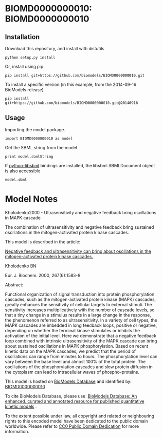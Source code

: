 # BIOMD0000000010: BIOMD0000000010

## Installation

Download this repository, and install with distutils

`python setup.py install`

Or, install using pip

`pip install git+https://github.com/biomodels/BIOMD0000000010.git`

To install a specific version (in this example, from the 2014-09-16 BioModels release)

`pip install git+https://github.com/biomodels/BIOMD0000000010.git@20140916`

## Usage

Importing the model package.

`import BIOMD0000000010 as model`

Get the SBML string from the model

`print model.sbmlString`

If [python-libsbml](https://pypi.python.org/pypi/python-libsbml) bindings are
installed, the libsbml.SBMLDocument object is also accessible

`model.sbml`


# Model Notes


Kholodenko2000 - Ultrasensitivity and negative feedback bring oscillations in
MAPK cascade

The combination of ultrasensitivity and negative feedback bring sustained
oscillations in the mitogen-activated protein kinase cascades.

This model is described in the article:

[Negative feedback and ultrasensitivity can bring about oscillations in the
mitogen-activated protein kinase
cascades.](http://identifiers.org/pubmed/10712587)

Kholodenko BN

Eur. J. Biochem. 2000; 267(6):1583-8

Abstract:

Functional organization of signal transduction into protein phosphorylation
cascades, such as the mitogen-activated protein kinase (MAPK) cascades,
greatly enhances the sensitivity of cellular targets to external stimuli. The
sensitivity increases multiplicatively with the number of cascade levels, so
that a tiny change in a stimulus results in a large change in the response,
the phenomenon referred to as ultrasensitivity. In a variety of cell types,
the MAPK cascades are imbedded in long feedback loops, positive or negative,
depending on whether the terminal kinase stimulates or inhibits the activation
of the initial level. Here we demonstrate that a negative feedback loop
combined with intrinsic ultrasensitivity of the MAPK cascade can bring about
sustained oscillations in MAPK phosphorylation. Based on recent kinetic data
on the MAPK cascades, we predict that the period of oscillations can range
from minutes to hours. The phosphorylation level can vary between the base
level and almost 100% of the total protein. The oscillations of the
phosphorylation cascades and slow protein diffusion in the cytoplasm can lead
to intracellular waves of phospho-proteins.

This model is hosted on [BioModels Database](http://www.ebi.ac.uk/biomodels/)
and identified by:
[BIOMD0000000010](http://identifiers.org/biomodels.db/BIOMD0000000010) .

To cite BioModels Database, please use: [BioModels Database: An enhanced,
curated and annotated resource for published quantitative kinetic
models](http://identifiers.org/pubmed/20587024) .

To the extent possible under law, all copyright and related or neighbouring
rights to this encoded model have been dedicated to the public domain
worldwide. Please refer to [CC0 Public Domain
Dedication](http://creativecommons.org/publicdomain/zero/1.0/) for more
information.


